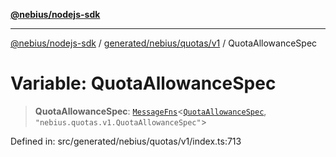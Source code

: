 [**@nebius/nodejs-sdk**](../../../../../README.md)

---

[@nebius/nodejs-sdk](../../../../../README.md) / [generated/nebius/quotas/v1](../README.md) / QuotaAllowanceSpec

# Variable: QuotaAllowanceSpec

> **QuotaAllowanceSpec**: [`MessageFns`](../../../../../runtime/protos/core/interfaces/MessageFns.md)\<[`QuotaAllowanceSpec`](../interfaces/QuotaAllowanceSpec.md), `"nebius.quotas.v1.QuotaAllowanceSpec"`\>

Defined in: src/generated/nebius/quotas/v1/index.ts:713
